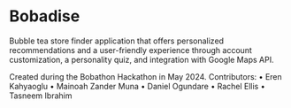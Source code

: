 # Bobadise
Bubble tea store finder application that offers personalized recommendations and a user-friendly experience through account customization, a personality quiz, and integration with Google Maps API.

Created during the Bobathon Hackathon in May 2024.
Contributors:
• Eren Kahyaoglu
• Mainoah Zander Muna
• Daniel Ogundare
• Rachel Ellis
• Tasneem Ibrahim
